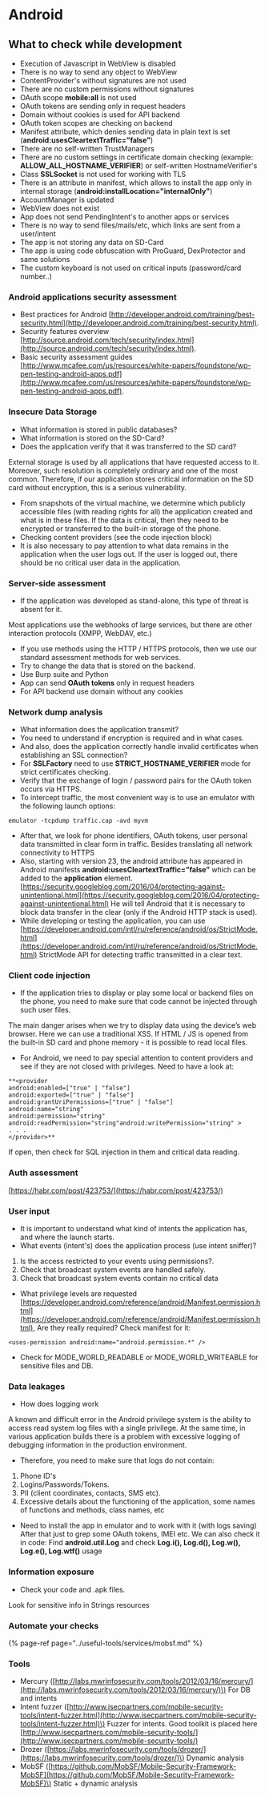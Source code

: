 # Android

## What to check while development

* Execution of Javascript in WebView is disabled
* There is no way to send any object to WebView
* ContentProvider's without signatures are not used
* There are no custom permissions without signatures
* OAuth scope **mobile:all** is not used
* OAuth tokens are sending only in request headers
* Domain without cookies is used for API backend
* OAuth token scopes are checking on backend
* Manifest attribute, which denies sending data in plain text is set \(**android:usesCleartextTraffic=”false”**\)
* There are no self-written TrustManagers
* There are no custom settings in certificate domain checking \(example: **ALLOW\_ALL\_HOSTNAME\_VERIFIER**\) or self-written HostnameVerifier's
* Class **SSLSocket** is not used for working with TLS
* There is an attribute in manifest, which allows to install the app only in internal storage \(**android:installLocation="internalOnly"**\)
* AccountManager is updated
* WebView does not exist
* App does not send PendingIntent's to another apps or services
* There is no way to send files/mails/etc, which links are sent from a user/intent
* The app is not storing any data on SD-Card
* The app is using code obfuscation with ProGuard, DexProtector and same solutions
* The custom keyboard is not used on critical inputs \(password/card number..\)

### Android applications security assessment

* Best practices for Android [http://developer.android.com/training/best-security.html](http://developer.android.com/training/best-security.html).
* Security features overview [http://source.android.com/tech/security/index.html](http://source.android.com/tech/security/index.html).
* Basic security assessment guides [http://www.mcafee.com/us/resources/white-papers/foundstone/wp-pen-testing-android-apps.pdf](http://www.mcafee.com/us/resources/white-papers/foundstone/wp-pen-testing-android-apps.pdf).

### Insecure Data Storage

* What information is stored in public databases?
* What information is stored on the SD-Card?
* Does the application verify that it was transferred to the SD card?

External storage is used by all applications that have requested access to it. Moreover, such resolution is completely ordinary and one of the most common. Therefore, if our application stores critical information on the SD card without encryption, this is a serious vulnerability.

* From snapshots of the virtual machine, we determine which publicly accessible files \(with reading rights for all\) the application created and what is in these files. If the data is critical, then they need to be encrypted or transferred to the built-in storage of the phone.
* Checking content providers \(see the code injection block\)
* It is also necessary to pay attention to what data remains in the application when the user logs out. If the user is logged out, there should be no critical user data in the application.

### Server-side assessment

* If the application was developed as stand-alone, this type of threat is absent for it.

Most applications use the webhooks of large services, but there are other interaction protocols \(XMPP, WebDAV, etc.\)

* If you use methods using the HTTP / HTTPS protocols, then we use our standard assessment methods for web services.
* Try to change the data that is stored on the backend.
* Use Burp suite and Python
* App can send **OAuth tokens** only in request headers
* For API backend use domain without any cookies

### Network dump analysis

* What information does the application transmit?
* You need to understand if encryption is required and in what cases.
* And also, does the application correctly handle invalid certificates when establishing an SSL connection?
* For **SSLFactory** need to use **STRICT\_HOSTNAME\_VERIFIER** mode for strict certificates checking.
* Verify that the exchange of login / password pairs for the OAuth token occurs via HTTPS.
* To intercept traffic, the most convenient way is to use an emulator with the following launch options:

```text
emulator -tcpdump traffic.cap -avd myvm
```

* After that, we look for phone identifiers, OAuth tokens, user personal data transmitted in clear form in traffic. Besides translating all network connectivity to HTTPS
* Also, starting with version 23, the android attribute has appeared in Android manifests **android:usesCleartextTraffic=”false”** which can be added to the **application** element. [https://security.googleblog.com/2016/04/protecting-against-unintentional.html](https://security.googleblog.com/2016/04/protecting-against-unintentional.html) He will tell Android that it is necessary to block data transfer in the clear \(only if the Android HTTP stack is used\).
* While developing or testing the application, you can use [https://developer.android.com/intl/ru/reference/android/os/StrictMode.html](https://developer.android.com/intl/ru/reference/android/os/StrictMode.html) StrictMode API for detecting traffic transmitted in a clear text.

### Client code injection

* If the application tries to display or play some local or backend files on the phone, you need to make sure that code cannot be injected through such user files.

The main danger arises when we try to display data using the device’s web browser. Here we can use a traditional XSS. If HTML / JS is opened from the built-in SD card and phone memory - it is possible to read local files.

* For Android, we need to pay special attention to content providers and see if they are not closed with privileges. Need to have a look at:

```text
**<provider 
android:enabled=["true" | "false"]
android:exported=["true" | "false"]
android:grantUriPermissions=["true" | "false"]
android:name="string"
android:permission="string"
android:readPermission="string"android:writePermission="string" >
. . .
</provider>**
```

If open, then check for SQL injection in them and critical data reading.

### Auth assessment

[https://habr.com/post/423753/](https://habr.com/post/423753/)

### User input

* It is important to understand what kind of intents the application has, and where the launch starts.
* What events \(intent's\) does the application process \(use intent sniffer\)?

1. Is the access restricted to your events using permissions?.
2. Check that broadcast system events are handled safely.
3. Check that broadcast system events contain no critical data

* What privilege levels are requested [https://developer.android.com/reference/android/Manifest.permission.html](https://developer.android.com/reference/android/Manifest.permission.html), Are they really required? Check manifest for it:

```text
<uses-permission android:name="android.permission.*" />
```

* Check for MODE\_WORLD\_READABLE or MODE\_WORLD\_WRITEABLE for sensitive files and DB.

### Data leakages

* How does logging work

A known and difficult error in the Android privilege system is the ability to access read system log files with a single privilege. At the same time, in various application builds there is a problem with excessive logging of debugging information in the production environment.

* Therefore, you need to make sure that logs do not contain:

1. Phone ID's
2. Logins/Passwords/Tokens.
3. PII \(client coordinates, contacts, SMS etc\).
4. Excessive details about the functioning of the application, some names of functions and methods, class names, etc

* Need to install the app in emulator and to work with it \(with logs saving\) After that just to grep some OAuth tokens, IMEI etc. We can also check it in code: Find **android.util.Log** and check **Log.i\(\), Log.d\(\), Log.w\(\), Log.e\(\), Log.wtf\(\)** usage

### Information exposure

* Check your code and .apk files.

Look for sensitive info in Strings resources

### Automate your checks

{% page-ref page="../useful-tools/services/mobsf.md" %}

### Tools

* Mercury \([http://labs.mwrinfosecurity.com/tools/2012/03/16/mercury/](http://labs.mwrinfosecurity.com/tools/2012/03/16/mercury/)\) For DB and intents
* Intent fuzzer \([http://www.isecpartners.com/mobile-security-tools/intent-fuzzer.html](http://www.isecpartners.com/mobile-security-tools/intent-fuzzer.html)\) Fuzzer for intents. Good toolkit is placed here [http://www.isecpartners.com/mobile-security-tools/](http://www.isecpartners.com/mobile-security-tools/)
* Drozer \([https://labs.mwrinfosecurity.com/tools/drozer/](https://labs.mwrinfosecurity.com/tools/drozer/)\) Dynamic analysis
* MobSF \([https://github.com/MobSF/Mobile-Security-Framework-MobSF](https://github.com/MobSF/Mobile-Security-Framework-MobSF)\) Static + dynamic analysis

